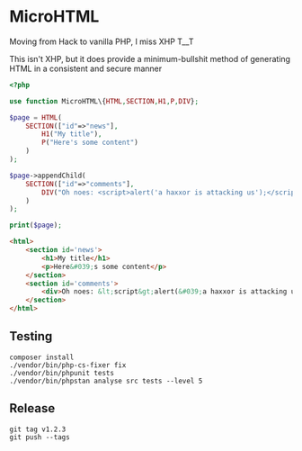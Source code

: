 MicroHTML
=========

Moving from Hack to vanilla PHP, I miss XHP T\_\_T

This isn't XHP, but it does provide a minimum-bullshit method of generating HTML in a consistent and secure manner

```php
<?php

use function MicroHTML\{HTML,SECTION,H1,P,DIV};

$page = HTML(
	SECTION(["id"=>"news"],
		H1("My title"),
		P("Here's some content")
	)
);

$page->appendChild(
	SECTION(["id"=>"comments"],
		DIV("Oh noes: <script>alert('a haxxor is attacking us');</script>")
	)
);

print($page);
```

```html
<html>
	<section id='news'>
		<h1>My title</h1>
		<p>Here&#039;s some content</p>
	</section>
	<section id='comments'>
		<div>Oh noes: &lt;script&gt;alert(&#039;a haxxor is attacking us&#039;);&lt;/script&gt;</div>
	</section>
</html>
```

Testing
-------
```
composer install
./vendor/bin/php-cs-fixer fix
./vendor/bin/phpunit tests
./vendor/bin/phpstan analyse src tests --level 5
```

Release
-------
```
git tag v1.2.3
git push --tags
```
